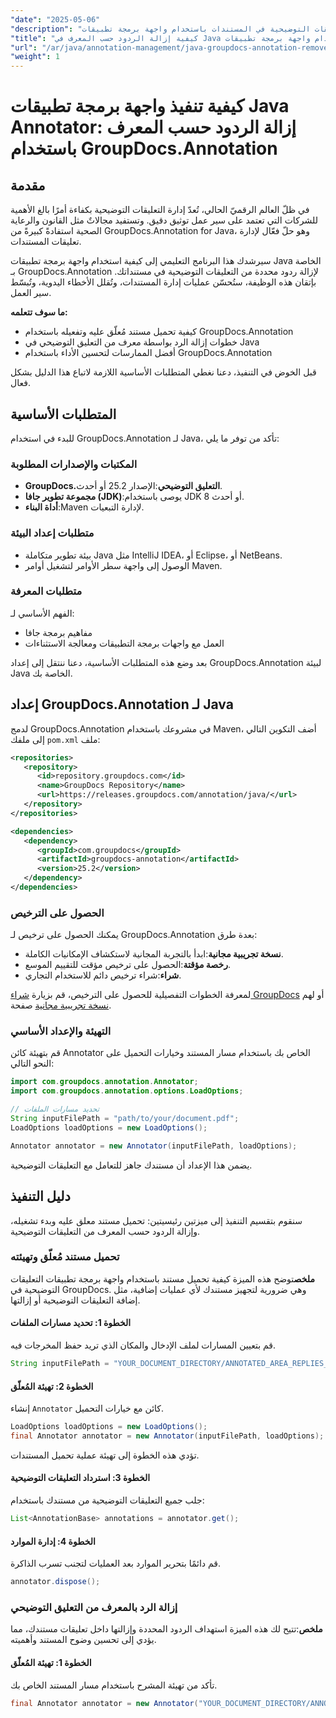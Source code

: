 ```yaml
---
"date": "2025-05-06"
"description": "تعرّف على كيفية إزالة الردود من التعليقات التوضيحية في المستندات باستخدام واجهة برمجة تطبيقات GroupDocs.Annotation لجافا. حسّن إدارة مستنداتك بهذا الدليل المفصل."
"title": "كيفية إزالة الردود حسب المعرف في Java باستخدام واجهة برمجة تطبيقات GroupDocs.Annotation"
"url": "/ar/java/annotation-management/java-groupdocs-annotation-remove-replies-by-id/"
"weight": 1
---
```


# كيفية تنفيذ واجهة برمجة تطبيقات Java Annotator: إزالة الردود حسب المعرف باستخدام GroupDocs.Annotation

## مقدمة

في ظلّ العالم الرقميّ الحالي، تُعدّ إدارة التعليقات التوضيحية بكفاءة أمرًا بالغ الأهمية للشركات التي تعتمد على سير عمل توثيق دقيق. وتستفيد مجالاتٌ مثل القانون والرعاية الصحية استفادةً كبيرةً من GroupDocs.Annotation for Java، وهو حلّ فعّال لإدارة تعليقات المستندات.

سيرشدك هذا البرنامج التعليمي إلى كيفية استخدام واجهة برمجة تطبيقات Java الخاصة بـ GroupDocs.Annotation لإزالة ردود محددة من التعليقات التوضيحية في مستنداتك. بإتقان هذه الوظيفة، ستُحسّن عمليات إدارة المستندات، وتُقلل الأخطاء اليدوية، وتُبسّط سير العمل.

**ما سوف تتعلمه:**
- كيفية تحميل مستند مُعلّق عليه وتفعيله باستخدام GroupDocs.Annotation
- خطوات إزالة الرد بواسطة معرف من التعليق التوضيحي في Java
- أفضل الممارسات لتحسين الأداء باستخدام GroupDocs.Annotation

قبل الخوض في التنفيذ، دعنا نغطي المتطلبات الأساسية اللازمة لاتباع هذا الدليل بشكل فعال.

## المتطلبات الأساسية

للبدء في استخدام GroupDocs.Annotation لـ Java، تأكد من توفر ما يلي:

### المكتبات والإصدارات المطلوبة
- **GroupDocs.التعليق التوضيحي**:الإصدار 25.2 أو أحدث.
- **مجموعة تطوير جافا (JDK)**:يوصى باستخدام JDK 8 أو أحدث.
- **أداة البناء**:Maven لإدارة التبعيات.

### متطلبات إعداد البيئة
- بيئة تطوير متكاملة Java مثل IntelliJ IDEA، أو Eclipse، أو NetBeans.
- الوصول إلى واجهة سطر الأوامر لتشغيل أوامر Maven.

### متطلبات المعرفة
الفهم الأساسي لـ:
- مفاهيم برمجة جافا
- العمل مع واجهات برمجة التطبيقات ومعالجة الاستثناءات

بعد وضع هذه المتطلبات الأساسية، دعنا ننتقل إلى إعداد GroupDocs.Annotation لبيئة Java الخاصة بك.

## إعداد GroupDocs.Annotation لـ Java

لدمج GroupDocs.Annotation في مشروعك باستخدام Maven، أضف التكوين التالي إلى ملفك `pom.xml` ملف:

```xml
<repositories>
   <repository>
      <id>repository.groupdocs.com</id>
      <name>GroupDocs Repository</name>
      <url>https://releases.groupdocs.com/annotation/java/</url>
   </repository>
</repositories>

<dependencies>
   <dependency>
      <groupId>com.groupdocs</groupId>
      <artifactId>groupdocs-annotation</artifactId>
      <version>25.2</version>
   </dependency>
</dependencies>
```

### الحصول على الترخيص
يمكنك الحصول على ترخيص لـ GroupDocs.Annotation بعدة طرق:
- **نسخة تجريبية مجانية**:ابدأ بالتجربة المجانية لاستكشاف الإمكانيات الكاملة.
- **رخصة مؤقتة**:الحصول على ترخيص مؤقت للتقييم الموسع.
- **شراء**:شراء ترخيص دائم للاستخدام التجاري.

لمعرفة الخطوات التفصيلية للحصول على الترخيص، قم بزيارة [شراء GroupDocs](https://purchase.groupdocs.com/buy) أو لهم [نسخة تجريبية مجانية](https://releases.groupdocs.com/annotation/java/) صفحة.

### التهيئة والإعداد الأساسي
قم بتهيئة كائن Annotator الخاص بك باستخدام مسار المستند وخيارات التحميل على النحو التالي:

```java
import com.groupdocs.annotation.Annotator;
import com.groupdocs.annotation.options.LoadOptions;

// تحديد مسارات الملفات
String inputFilePath = "path/to/your/document.pdf";
LoadOptions loadOptions = new LoadOptions();

Annotator annotator = new Annotator(inputFilePath, loadOptions);
```

يضمن هذا الإعداد أن مستندك جاهز للتعامل مع التعليقات التوضيحية.

## دليل التنفيذ

سنقوم بتقسيم التنفيذ إلى ميزتين رئيسيتين: تحميل مستند معلق عليه وبدء تشغيله، وإزالة الردود حسب المعرف من التعليقات التوضيحية.

### تحميل مستند مُعلّق وتهيئته

**ملخص**توضح هذه الميزة كيفية تحميل مستند باستخدام واجهة برمجة تطبيقات التعليقات التوضيحية في GroupDocs. وهي ضرورية لتجهيز مستندك لأي عمليات إضافية، مثل إضافة التعليقات التوضيحية أو إزالتها.

#### الخطوة 1: تحديد مسارات الملفات
قم بتعيين المسارات لملف الإدخال والمكان الذي تريد حفظ المخرجات فيه.
```java
String inputFilePath = "YOUR_DOCUMENT_DIRECTORY/ANNOTATED_AREA_REPLIES_5";
```

#### الخطوة 2: تهيئة المُعلّق
إنشاء `Annotator` كائن مع خيارات التحميل.
```java
LoadOptions loadOptions = new LoadOptions();
final Annotator annotator = new Annotator(inputFilePath, loadOptions);
```
تؤدي هذه الخطوة إلى تهيئة عملية تحميل المستندات.

#### الخطوة 3: استرداد التعليقات التوضيحية
جلب جميع التعليقات التوضيحية من مستندك باستخدام:
```java
List<AnnotationBase> annotations = annotator.get();
```

#### الخطوة 4: إدارة الموارد
قم دائمًا بتحرير الموارد بعد العمليات لتجنب تسرب الذاكرة.
```java
annotator.dispose();
```

### إزالة الرد بالمعرف من التعليق التوضيحي

**ملخص**:تتيح لك هذه الميزة استهداف الردود المحددة وإزالتها داخل تعليقات مستندك، مما يؤدي إلى تحسين وضوح المستند وأهميته.

#### الخطوة 1: تهيئة المُعلّق
تأكد من تهيئة المشرح باستخدام مسار المستند الخاص بك.
```java
final Annotator annotator = new Annotator("YOUR_DOCUMENT_DIRECTORY/ANNOTATED_AREA_REPLIES_5